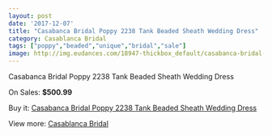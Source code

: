 ```yaml
---
layout: post
date: '2017-12-07'
title: "Casabanca Bridal Poppy 2238 Tank Beaded Sheath Wedding Dress"
category: Casablanca Bridal
tags: ["poppy","beaded","unique","bridal","sale"]
image: http://img.eudances.com/18947-thickbox_default/casabanca-bridal-poppy-2238-tank-beaded-sheath-wedding-dress.jpg
---
```

Casabanca Bridal Poppy 2238 Tank Beaded Sheath Wedding Dress

On Sales: **$500.99**
<a href="https://www.eudances.com/en/casablanca-bridal/5631-casabanca-bridal-poppy-2238-tank-beaded-sheath-wedding-dress.html"><amp-img layout="responsive" width="600" height="600" src="//img.eudances.com/18947-thickbox_default/casabanca-bridal-poppy-2238-tank-beaded-sheath-wedding-dress.jpg" alt="Casabanca Bridal Poppy 2238 Tank Beaded Sheath Wedding Dress 0" /></a>
<a href="https://www.eudances.com/en/casablanca-bridal/5631-casabanca-bridal-poppy-2238-tank-beaded-sheath-wedding-dress.html"><amp-img layout="responsive" width="600" height="600" src="//img.eudances.com/18949-thickbox_default/casabanca-bridal-poppy-2238-tank-beaded-sheath-wedding-dress.jpg" alt="Casabanca Bridal Poppy 2238 Tank Beaded Sheath Wedding Dress 1" /></a>
<a href="https://www.eudances.com/en/casablanca-bridal/5631-casabanca-bridal-poppy-2238-tank-beaded-sheath-wedding-dress.html"><amp-img layout="responsive" width="600" height="600" src="//img.eudances.com/18948-thickbox_default/casabanca-bridal-poppy-2238-tank-beaded-sheath-wedding-dress.jpg" alt="Casabanca Bridal Poppy 2238 Tank Beaded Sheath Wedding Dress 2" /></a>

Buy it: [Casabanca Bridal Poppy 2238 Tank Beaded Sheath Wedding Dress](https://www.eudances.com/en/casablanca-bridal/5631-casabanca-bridal-poppy-2238-tank-beaded-sheath-wedding-dress.html "Casabanca Bridal Poppy 2238 Tank Beaded Sheath Wedding Dress")

View more: [Casablanca Bridal](https://www.eudances.com/en/4-casablanca-bridal "Casablanca Bridal")